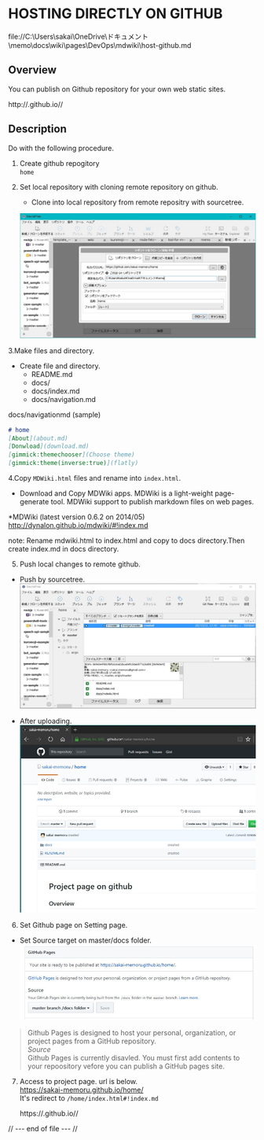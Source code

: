 HOSTING DIRECTLY ON GITHUB
====

file://C:\Users\sakai\OneDrive\ドキュメント\memo\docs\wiki\pages\DevOps\mdwiki\host-github.md

Overview
----------
You can publish on Github repository for your own web static sites.

http://<username>.github.io/<repos>/

Description
-----------
Do with the following procedure.

1. Create github repogitory  
`home`

2. Set local repository with cloning remote repository on github.

    * Clone into local repository from remote repositry with sourcetree.

     ![sourcetree-github](./img/sourcetree-github-clone.JPG)

3.Make files and directory.

  * Create file and directory.
      - README.md
      - docs/
      - docs/index.md
      - docs/navigation.md

docs/navigationmd (sample)
```markdown
# home
[About](about.md)
[Donwload](download.md)
[gimmick:themechooser](Choose theme)
[gimmick:theme(inverse:true)](flatly)
```

4.Copy `MDWiki.html` files and rename into `index.html`.
  * Download and Copy MDWiki apps. MDWiki is a light-weight page-generate tool. MDWiki support to publish markdown files on web pages.

  *MDWiki (latest version 0.6.2 on 2014/05)  
   http://dynalon.github.io/mdwiki/#!index.md

note: Rename mdwiki.html to index.html and copy to docs directory.Then create index.md in docs directory.

5. Push local changes to remote github.
  * Push by sourcetree.
     ![sourcetree-github-push](./img/sourcetree-first-push.JPG)

  * After uploading.
    ![](./img/github-uploaded.JPG)

6. Set Github page on Setting page.

  * Set Source target on master/docs folder.
    ![](./img/github-setting.JPG)


> Github Pages is designed to host your personal, organization, or project pages from a GitHub repository.  
> *Source*  
> Github Pages is currently disavled. You must first add contents to your repoository vefore you can publish a GitHub pages site.

7. Access to project page.
  url is below.  
  https://sakai-memoru.github.io/home/  
  It's redirect to  `/home/index.html#!index.md`

    https://<username>.github.io/<repos>/

// --- end of file --- //
